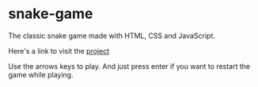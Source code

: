 # snake-game
The classic snake game made with HTML, CSS and JavaScript.

<p>Here's a link to visit the <a href="https://carloschavez60.github.io/snake-game" target="_blank" rel="noopener noreferrer">project</a></p>

Use the arrows keys to play. And just press enter if you want to restart the game while playing.
